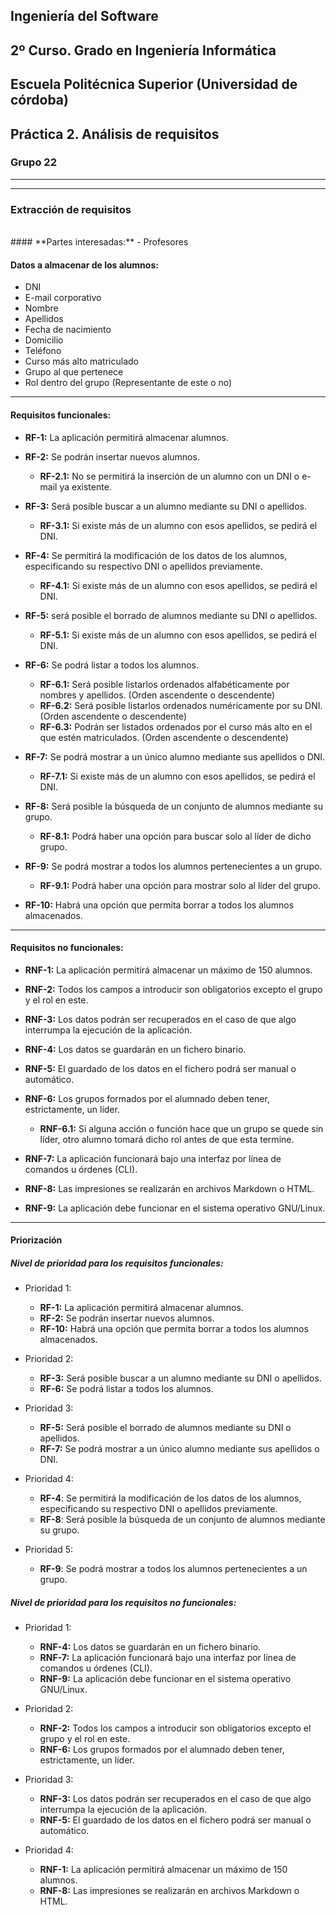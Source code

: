 ## Ingeniería del Software
## 2º Curso. Grado en Ingeniería Informática
## Escuela Politécnica Superior (Universidad de córdoba)
## Práctica 2. Análisis de requisitos
### Grupo 22

---
---

### **Extracción de requisitos**
<br>
#### **Partes interesadas:**
- Profesores

#### **Datos a almacenar de los alumnos:**

- DNI
- E-mail corporativo
- Nombre
- Apellidos
- Fecha de nacimiento
- Domicilio
- Teléfono
- Curso más alto matriculado
- Grupo al que pertenece
- Rol dentro del grupo (Representante de este o no)

---

#### **Requisitos funcionales:**

+ **RF-1:** La aplicación permitirá almacenar alumnos.


+ **RF-2:** Se podrán insertar nuevos alumnos.
  - **RF-2.1:** No se permitirá la inserción de un alumno con un DNI o e-mail ya existente.


+ **RF-3:** Será posible buscar a un alumno mediante su DNI o apellidos.
  - **RF-3.1:** Si existe más de un alumno con esos apellidos, se pedirá el DNI.


+ **RF-4:** Se permitirá la modificación de los datos de los alumnos, especificando su respectivo DNI o apellidos previamente.
  - **RF-4.1:** Si existe más de un alumno con esos apellidos, se pedirá el DNI.


+ **RF-5:** será posible el borrado de alumnos mediante su DNI o apellidos.
  - **RF-5.1:** Si existe más de un alumno con esos apellidos, se pedirá el DNI.


+ **RF-6:** Se podrá listar a todos los alumnos.
  - **RF-6.1:** Será posible listarlos ordenados alfabéticamente por nombres y apellidos. (Orden ascendente o descendente)
  - **RF-6.2:** Será posible listarlos ordenados numéricamente por su DNI. (Orden ascendente o descendente)
  - **RF-6.3:** Podrán ser listados ordenados por el curso más alto en el que estén matriculados. (Orden ascendente o descendente)


+ **RF-7:** Se podrá mostrar a un único alumno mediante sus apellidos o DNI.
  - **RF-7.1:** Si existe más de un alumno con esos apellidos, se pedirá el DNI.


+ **RF-8:** Será posible la búsqueda de un conjunto de alumnos mediante su grupo.
  - **RF-8.1:** Podrá haber una opción para buscar solo al líder de dicho grupo.


+ **RF-9:** Se podrá mostrar a todos los alumnos pertenecientes a un grupo.
  - **RF-9.1:** Podrá haber una opción para mostrar solo al líder del grupo.


+ **RF-10:** Habrá una opción que permita borrar a todos los alumnos almacenados.

---

#### **Requisitos no funcionales:**

+ **RNF-1:** La aplicación permitirá almacenar un máximo de 150 alumnos.


+ **RNF-2:** Todos los campos a introducir son obligatorios excepto el grupo y el rol en este.


+ **RNF-3:** Los datos podrán ser recuperados en el caso de que algo interrumpa la ejecución de la aplicación.


+ **RNF-4:** Los datos se guardarán en un fichero binario.


+ **RNF-5:** El guardado de los datos en el fichero podrá ser manual o automático.


+ **RNF-6:** Los grupos formados por el alumnado deben tener, estrictamente, un líder.
    - **RNF-6.1:** Si alguna acción o función hace que un grupo se quede sin líder, otro alumno tomará dicho rol antes de que esta termine.


+ **RNF-7:** La aplicación funcionará bajo una interfaz por línea de comandos u órdenes (CLI).


+ **RNF-8:** Las impresiones se realizarán en archivos Markdown o HTML.


+ **RNF-9:** La aplicación debe funcionar en el sistema operativo GNU/Linux.

---

#### **Priorización**

##### Nivel de prioridad para los requisitos funcionales:

+ Prioridad 1:

  - **RF-1:** La aplicación permitirá almacenar alumnos.
  - **RF-2:** Se podrán insertar nuevos alumnos.
  - **RF-10:** Habrá una opción que permita borrar a todos los alumnos almacenados.


+ Prioridad 2:

  - **RF-3:** Será posible buscar a un alumno mediante su DNI o apellidos.
  - **RF-6:** Se podrá listar a todos los alumnos.


+ Prioridad 3:

  - **RF-5:** Será posible el borrado de alumnos mediante su DNI o apellidos.
  - **RF-7:** Se podrá mostrar a un único alumno mediante sus apellidos o DNI.		


+ Prioridad 4:

  - **RF-4**: Se permitirá la modificación de los datos de los alumnos, especificando su respectivo DNI o apellidos previamente.
  - **RF-8**: Será posible la búsqueda de un conjunto de alumnos mediante su grupo.


+ Prioridad 5:

	- **RF-9**: Se podrá mostrar a todos los alumnos pertenecientes a un grupo.


##### Nivel de prioridad para los requisitos no funcionales:

+ Prioridad 1:

  - **RNF-4:** Los datos se guardarán en un fichero binario.
  - **RNF-7:** La aplicación funcionará bajo una interfaz por línea de comandos u órdenes (CLI).
  - **RNF-9:** La aplicación debe funcionar en el sistema operativo GNU/Linux.


+ Prioridad 2:

  - **RNF-2:** Todos los campos a introducir son obligatorios excepto el grupo y el rol en este.
  - **RNF-6:** Los grupos formados por el alumnado deben tener, estrictamente, un líder.


+ Prioridad 3:

  - **RNF-3:** Los datos podrán ser recuperados en el caso de que algo interrumpa la ejecución de la aplicación.
  - **RNF-5:** El guardado de los datos en el fichero podrá ser manual o automático.


+ Prioridad 4:

  - **RNF-1:** La aplicación permitirá almacenar un máximo de 150 alumnos.
  - **RNF-8:** Las impresiones se realizarán en archivos Markdown o HTML.
